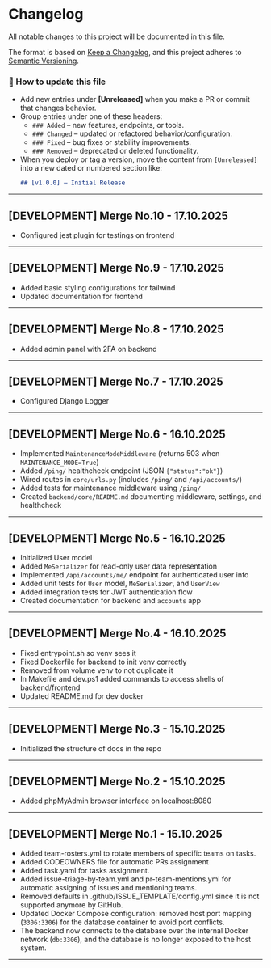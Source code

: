# Changelog

All notable changes to this project will be documented in this file.

The format is based on [Keep a Changelog](https://keepachangelog.com/en/1.1.0/),
and this project adheres to [Semantic Versioning](https://semver.org/spec/v2.0.0.html).

### 🧭 How to update this file

- Add new entries under **[Unreleased]** when you make a PR or commit that changes behavior.
- Group entries under one of these headers:
  - `### Added` – new features, endpoints, or tools.
  - `### Changed` – updated or refactored behavior/configuration.
  - `### Fixed` – bug fixes or stability improvements.
  - `### Removed` – deprecated or deleted functionality.
- When you deploy or tag a version, move the content from `[Unreleased]` into a new dated or numbered section like:
  ```markdown
  ## [v1.0.0] – Initial Release
  ```

---

## [DEVELOPMENT] Merge No.10 - 17.10.2025
- Configured jest plugin for testings on frontend

---

## [DEVELOPMENT] Merge No.9 - 17.10.2025
- Added basic styling configurations for tailwind
- Updated documentation for frontend

---

## [DEVELOPMENT] Merge No.8 - 17.10.2025
- Added admin panel with 2FA on backend

---

## [DEVELOPMENT] Merge No.7 - 17.10.2025
- Configured Django Logger

---

## [DEVELOPMENT] Merge No.6 - 16.10.2025
- Implemented `MaintenanceModeMiddleware` (returns 503 when `MAINTENANCE_MODE=True`)
- Added `/ping/` healthcheck endpoint (JSON `{"status":"ok"}`)
- Wired routes in `core/urls.py` (includes `/ping/` and `/api/accounts/`)
- Added tests for maintenance middleware using `/ping/`
- Created `backend/core/README.md` documenting middleware, settings, and healthcheck


---

## [DEVELOPMENT] Merge No.5 - 16.10.2025
- Initialized User model
- Added `MeSerializer` for read-only user data representation  
- Implemented `/api/accounts/me/` endpoint for authenticated user info  
- Added unit tests for `User` model, `MeSerializer`, and `UserView`  
- Added integration tests for JWT authentication flow  
- Created documentation for backend and `accounts` app

---

## [DEVELOPMENT] Merge No.4 - 16.10.2025

- Fixed entrypoint.sh so venv sees it
- Fixed Dockerfile for backend to init venv correctly
- Removed from volume venv to not duplicate it
- In Makefile and dev.ps1 added commands to access shells of backend/frontend
- Updated README.md for dev docker

---

## [DEVELOPMENT] Merge No.3 - 15.10.2025

- Initialized the structure of docs in the repo

---

## [DEVELOPMENT] Merge No.2 - 15.10.2025

- Added phpMyAdmin browser interface on localhost:8080

---

## [DEVELOPMENT] Merge No.1 - 15.10.2025

- Added team-rosters.yml to rotate members of specific teams on tasks.
- Added CODEOWNERS file for automatic PRs assignment
- Added task.yaml for tasks assignment.
- Added issue-triage-by-team.yml and pr-team-mentions.yml for automatic assigning of issues and mentioning teams.
- Removed defaults in .github/ISSUE_TEMPLATE/config.yml since it is not supported anymore by GitHub.
- Updated Docker Compose configuration: removed host port mapping (`3306:3306`) for the database container to avoid port conflicts.
- The backend now connects to the database over the internal Docker network (`db:3306`), and the database is no longer exposed to the host system.

---

